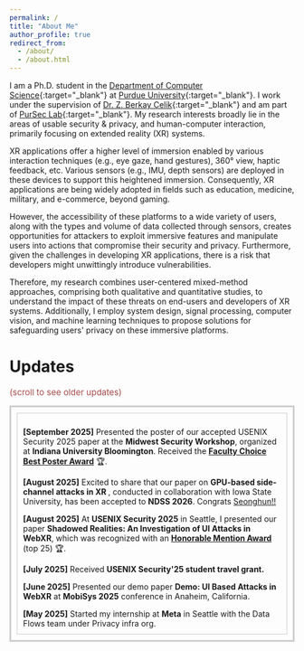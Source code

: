 ```yaml
---
permalink: /
title: "About Me"
author_profile: true
redirect_from:
  - /about/
  - /about.html
---
```


I am a Ph.D. student in the [Department of Computer Science](https://www.cs.purdue.edu/){:target="\_blank"} at [Purdue University](https://www.purdue.edu/){:target="\_blank"}. I work under the supervision of [Dr. Z. Berkay Celik](https://beerkay.github.io/){:target="\_blank"} and am part of [PurSec Lab](https://pursec.cs.purdue.edu/){:target="\_blank"}.
My research interests broadly lie in the areas of usable security & privacy, and human-computer interaction, primarily focusing on extended reality (XR) systems.

XR applications offer a higher level of immersion enabled by various interaction techniques (e.g., eye gaze, hand gestures), 360° view, haptic feedback, etc. Various sensors (e.g., IMU, depth sensors) are deployed in these devices to support this heightened immersion. Consequently, XR applications are being widely adopted in fields such as education, medicine, military, and e-commerce, beyond gaming.

However, the accessibility of these platforms to a wide variety of users, along with the types and volume of data collected through sensors, creates opportunities for attackers to exploit immersive features and manipulate users into actions that compromise their security and privacy. Furthermore, given the challenges in developing XR applications, there is a risk that developers might unwittingly introduce vulnerabilities.

Therefore, my research combines user-centered mixed-method approaches, comprising both qualitative and quantitative studies, to understand the impact of these threats on end-users and developers of XR systems. Additionally, I employ system design, signal processing, computer vision, and machine learning techniques to propose solutions for safeguarding users' privacy on these immersive platforms.

# Updates

<span style="font-size: 15px; color: #a74b4bff;">(scroll to see older updates)</span>

<div style="max-height: 400px; overflow-y: auto; border: 3px solid #ccc; padding: 10px;">
<div style="max-height: 370px; overflow-y: auto; border: 1px solid #ccc; padding: 10px;">

<p><strong>[September 2025]</strong> Presented the poster of our accepted USENIX Security 2025 paper at the <strong>Midwest Security Workshop</strong>, organized at <strong>Indiana University Bloomington</strong>. Received the <strong><a href="../files/2025_midwest_security_workshop_poster.pdf" target="_blank">Faculty Choice Best Poster Award</a></strong> 🏆.</p>

<p><strong>[August 2025]</strong> Excited to share that our paper on <strong>GPU-based side-channel attacks in XR </strong>, conducted in collaboration with Iowa State University, has been accepted to <strong>NDSS 2026</strong>. Congrats <a href="https://hunie-son.github.io/" target="_blank">Seonghun!!</a></p>

<p><strong>[August 2025]</strong> At <strong>USENIX Security 2025</strong> in Seattle, I presented our paper <strong>Shadowed Realities: An Investigation of UI Attacks in WebXR</strong>, which was recognized with an <strong><a href="https://www.usenix.org/sites/default/files/sec25_honorable_mentions.pdf" target="_blank">Honorable Mention Award</a></strong> (top 25) 🏆.</p>

<p><strong>[July 2025]</strong> Received <strong>USENIX Security'25 student travel grant.</strong></p>

<p><strong>[June 2025]</strong> Presented our demo paper <strong>Demo: UI Based Attacks in WebXR</strong> at <strong>MobiSys 2025</strong> conference in Anaheim, California.</p>

<p> <strong>[May 2025]</strong> Started my internship at <strong>Meta</strong> in Seattle with the Data Flows team under Privacy infra org.</p>

<p><strong>[May 2025]</strong> Presented our paper <strong>Towards Secure User Interaction in WebXR</strong> at <strong>HumanSys 2025 workshop</strong> in the <strong>CPS-IoT Week</strong> at UC Irvine.</p>

<p><strong>[April 2025]</strong> Our demo paper on UI based attacks in WebXR has been accepted for presentation at <strong>ACM MobiSys 2025</strong>.</p>

<p><strong>[April 2025]</strong> Received <strong>SIGBED student travel grant</strong> from <strong>CPS-IoT Week 2025</strong>. </p>

<p><strong>[April 2025]</strong> Received <strong>Purdue Women in Science Program (WISP) travel grant 2025</strong>.</p>

<p><strong>[March 2025]</strong> Our work on securing user interactions in WebXR has been accepted for presentation at <strong>HumanSys 2025</strong>.</p>

<p><strong>[March 2025]</strong> We received a <strong>bug bounty award</strong> from <strong>Meta</strong> for our collaborative work with Iowa State University on GPU-based side-channel vulnerabilities.</p>

<p><strong>[March 2025]</strong> I gave a guest lecture in Purdue’s CS 361 course on <strong>Introduction to XR and Security & Privacy Challenges</strong>.</p>

<p><strong>[January 2025]</strong> I have received an internship offer from <strong>Meta</strong> and will be in Seattle during <strong>Summer'25</strong>.</p>

<p><strong>[January 2025]</strong> Our work about WebXR security was accepted in <strong>USENIX Security'25</strong>.</p>
</div>
</div>
